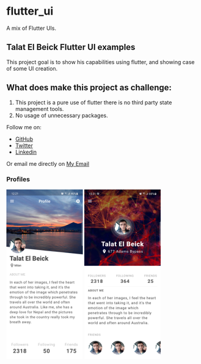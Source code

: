 # flutter_ui

A mix of Flutter UIs.

## Talat El Beick Flutter UI examples

This project goal is to show his capabilities using flutter, and showing case of some UI creation.

## What does make this project as challenge:
1. This project is a pure use of flutter there is no third party state management tools.
2. No usage of unnecessary packages.

Follow me on:
- [GitHub](https://github.com/elbeicktalat)
- [Twitter](https://twitter.com/elbeicktalat)
- [Linkedin](https://www.linkedin.com/in/elbeicktalat)

Or email me directly on [My Email](mailto:talatelbeick@gmail.com)

### Profiles
<div>
  <img src="doc/readme/profiles/profile_1.png" width="200"/>
  <img src="doc/readme/profiles/profile_2.png" width="200"/>
</div>
